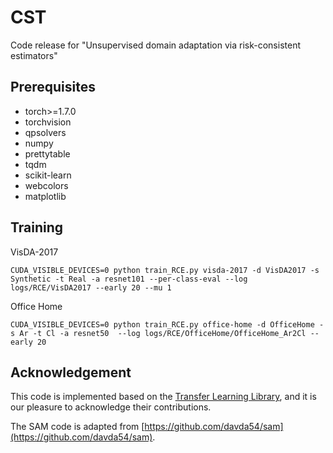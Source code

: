 # CST
Code release for "Unsupervised domain adaptation via risk-consistent estimators" 

## Prerequisites
- torch>=1.7.0
- torchvision
- qpsolvers
- numpy
- prettytable
- tqdm
- scikit-learn
- webcolors
- matplotlib


## Training

VisDA-2017
```
CUDA_VISIBLE_DEVICES=0 python train_RCE.py visda-2017 -d VisDA2017 -s Synthetic -t Real -a resnet101 --per-class-eval --log logs/RCE/VisDA2017 --early 20 --mu 1
```

Office Home
```
CUDA_VISIBLE_DEVICES=0 python train_RCE.py office-home -d OfficeHome -s Ar -t Cl -a resnet50  --log logs/RCE/OfficeHome/OfficeHome_Ar2Cl --early 20
```


## Acknowledgement
This code is implemented based on the [Transfer Learning Library](https://github.com/thuml/Transfer-Learning-Library/), and it is our pleasure to acknowledge their contributions.

The SAM code is adapted from [https://github.com/davda54/sam](https://github.com/davda54/sam).

